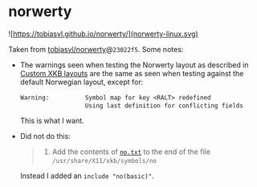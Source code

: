 # norwerty

![https://tobiasvl.github.io/norwerty/](norwerty-linux.svg)

Taken from [tobiasvl/norwerty](https://github.com/tobiasvl/norwerty/)@`23022f5`. Some notes:

- The warnings seen when testing the Norwerty layout as described in [Custom XKB layouts](https://nixos.org/manual/nixos/stable/#custom-xkb-layouts) are the same as seen when testing against the default Norwegian layout, except for:

  ```
  Warning:          Symbol map for key <RALT> redefined
                    Using last definition for conflicting fields
  ```

  This is what I want.

- Did not do this:

  > 1. Add the contents of [`no.txt`](https://github.com/tobiasvl/norwerty/blob/master/linux/no.txt) to the end of the file `/usr/share/X11/xkb/symbols/no`

  Instead I added an `include "no(basic)"`.
